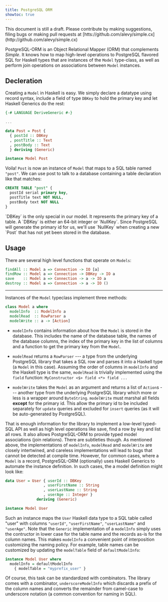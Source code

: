 ```yaml
---
title: PostgreSQL ORM
showtoc: true
---
```


<div class="warning">
This document is still a draft. Please contribute by making suggestions, filing
bugs or making pull requests at
[htts://github.com/alevy/simple.cx](http://github.com/alevy/simple.cx)
</div>

PostgreSQL-ORM is an Object Relational Mapper (ORM) that complements _Simple_.
It knows how to map high-level
operations to PostgreSQL flavored SQL for
Haskell types that are instances of the `Model` type-class, as well as perform
join operations on associations between `Model` instances.

## Decleration

Creating a `Model` in Haskell is easy. We simply declare a datatype using record
syntax, include a field of type `DBKey` to hold the primary key and let Haskell
Generics do the rest:

```haskell
{-# LANGUAGE DeriveGeneric #-}

...

data Post = Post {
  { postId :: DBKey
  , postTitle :: Text
  , postBody :: Text
  } deriving (Generic)

instance Model Post
```

Voila! `Post` is now an instance of `Model` that maps to a SQL table named
`"post"`. We can use post to talk to a database containing a table declaration
like that matches:

```sql
CREATE TABLE "post" {
  postId serial primary key,
  postTitle text NOT NULL,
  postBody text NOT NULL
}
```

<aside>
`DBKey` is the only special in our model. It represents the primary
key of a table. A `DBKey` is either an 64-bit integer or `NullKey`. Since
PostgreSQL will generate the primary id for us, we'll use `NullKey` when
creating a new `Post` that has not yet been stored in the database. 
</aside>

## Usage

There are several high level functions that operate on `Models`:

```haskell
findAll :: Model a => Connection -> IO [a]
findRow :: Model a => Connection -> DBKey -> IO a
save    :: Model a => Connection -> a -> IO a
destroy :: Model a => Connection -> a -> IO ()
```



------------------------------------------

Instances of the `Model` typeclass implement three methods:

```haskell
class Model a where
  modelInfo  :: ModelInfo a
  modelRead  :: RowParser a
  modelWrite :: a -> [Action]
```

  * `modelInfo` contains information about how the
   `Model` is stored in the database. This includes the name of the database
   table, the names of the database columns, the index of the primary key in
   the list of columns and a function to get the primary key from the `Model`.

  * `modelRead` returns a `RowParser` --- a type from the underlying PostgreSQL
  library that takes a SQL row and parses it into a Haskell type (a `Model` in
  this case). Assuming the order of columns in `modelInfo` and the Haskell
  type is the same, `modelRead` is trivially implemented using the `field`
  function: `MyConstructor <$> field <*> field ...`

  * `modelWrite` takes the `Model` as an argument and returns a list of
  `Action`s --- another type from the underlying PostgreSQL library which
  more or less is a wrapper around `ByteString`. `modelWrite` must marshal
  all fields **except** for the primary id. This allow the primary id to be
  included separately for `update` queries and excluded for `insert` queries
  (as it will be auto-generated by PostgreSQL).

That is enough information for the library to implement a low-level typed-SQL
API as well as high level operations like save, find a row by
key and list all rows. It also allows PostgreSQL-ORM to provide typed model
associations (join relations). There are
subtleties though. As mentioned above, the implementations of `modelInfo`,
`modelRead` and `modelWrite` are closely intertwined, and careless
implementations will lead to bugs that cannot be detected at compile time.
However, for common cases, where a `Model` is a record, PostgreSQL-ORM
(optionally) uses Haskell Generics to automate the instance definition. In such
cases, the a model definition might look like:

```haskell
data User = User { userId :: DBKey
                 , userFirstName :: String
                 , userLastName :: String
                 , userAge :: Integer }
              deriving (Generic)

instance Model User
```

Such an instance maps the `User` Haskell data type to a SQL table called "user"
with columns `"userId"`, `"userFirstName"`, `"userLastName"` and `"userAge"`.
Note that the `Generic` implementation of a `modelInfo` simply uses the contructor
in lower case for the table name and the records as-is for the column names.
This makes `modelInfo` a convenient point of interposition customizing the
naming policy. For example, table names can be customized by updating the
`modelTable` field of `defaultModelInfo`:

```haskell
instance Model User where
  modelInfo = defaultModelInfo
    { modelTable = "myprefix_user" }
```

Of course, this task can be standardized with combinators. The library comes
with a combinator, `underscoreModelInfo` which discards a prefix of the column
names and converts the remainder from camel-case to underscore notation (a
common convention for naming in SQL).

